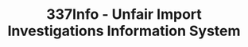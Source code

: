 ---
bigquery: https://console.cloud.google.com/bigquery?p=patents-public-data&d=usitc_investigations&page=dataset&project=sheets-management-319211
citation: US International Trade Commission 337Info Unfair Import Investigations Information
  System
contributors: US International Trade Comission
cost: None
description: US International Trade Commission 337Info Unfair Import Investigations
  Information System contains data on investigations done under Section 337. Section
  337 declares the infringement of certain statutory intellectual property rights
  and other forms of unfair competition in import trade to be unlawful practices.
  Most Section 337 investigations involve allegations of patent or registered trademark
  infringement.
documentation: FAQ and tutorial available on the site
last_edit: 04/07/2022, 17:59:31
location: https://pubapps2.usitc.gov/337external/
maintained_by: US International Trade Comission
schema_fields:
- ouiiParticipation
- docketNo
- htsNumbers
- investigationTermDate
- lastUpdated
- finalIdOnViolationIssue
- finalIdOnViolationDue
- finalDetViolation
- targetDate
- dateOfPublicationFrNotice
- markmanHearing
- actualEndDateEvidHear
- scheduledEndDateEvidHear
- copyrightNumbers
- dateComplaintFiled
- teoReliefGranted
- teoIdIssueDate
- dateCreated
- aljAssigned
- complainant
- invUnfairAct
- patentNumbers
- teoIdDueDate
- patentNumber
- respondent
- publication_number
- id
- internalRemand
- issueDateOtherNonFinal
- scheduledStartDateEvidHear
- investigationType
- cafcAppeals
- trademarkNumbers
- currentStatus
- investigationNo
- teoProceedingInvolved
- gcAttorney
- actualStartDateEvidHear
- endDateMarkmanHearing
- startDateMarkmanHearing
- finalDetNoViolation
- currentActiveALJ
- ouiiAttorney
- title
shortname: unfair_import_investigations
tags:
- import
- legal
- trade
timeframe: 2008-2021 (prior to 2008 downloadable as a JSON file)
title: 337Info - Unfair Import Investigations Information System
uuid: 2721f5ec-e599-4890-9265-9706719fc71e
---